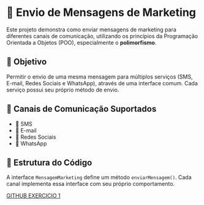 # 💬 Envio de Mensagens de Marketing

Este projeto demonstra como enviar mensagens de marketing para diferentes canais de comunicação, utilizando os princípios da Programação Orientada a Objetos (POO), especialmente o **polimorfismo**.

## 🚀 Objetivo

Permitir o envio de uma mesma mensagem para múltiplos serviços (SMS, E-mail, Redes Sociais e WhatsApp), através de uma interface comum. Cada serviço possui seu próprio método de envio.

## 📡 Canais de Comunicação Suportados

- 📲 SMS  
- 📧 E-mail  
- 📱 Redes Sociais  
- 💬 WhatsApp  

## 🧠 Estrutura do Código

A interface `MensagemMarketing` define um método `enviarMensagem()`. Cada canal implementa essa interface com seu próprio comportamento.


[GITHUB EXERCICIO 1](https://github.com/digitalinnovationone/exercicios-java-basico/blob/main/exercicios/5%20-%20Dominando%20Interfaces%20e%20Lambda%20em%20Java.md)